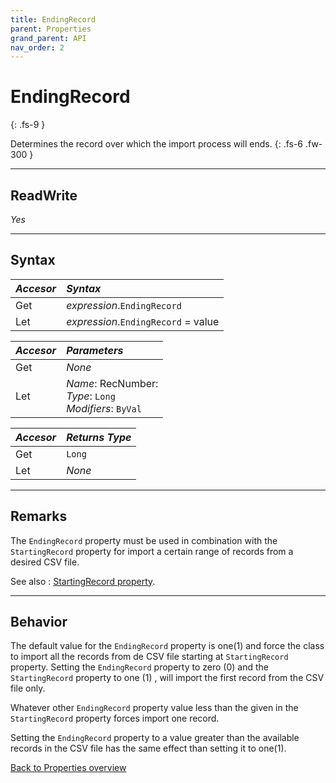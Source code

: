 ```yaml
---
title: EndingRecord
parent: Properties
grand_parent: API
nav_order: 2
---
```


# EndingRecord
{: .fs-9 }

Determines the record over which the import process will ends.
{: .fs-6 .fw-300 }

---

## ReadWrite

_Yes_

---

## Syntax

|**_Accesor_**|**_Syntax_**|
|:----------|:----------|
|Get|*expression*.`EndingRecord`|
|Let|*expression*.`EndingRecord` = value|

|**_Accesor_**|**_Parameters_**|
|:----------|:----------|
|Get|_None_|
|Let|*Name*: RecNumber:<br>*Type*: `Long`<br>*Modifiers*: `ByVal`|

|**_Accesor_**|**_Returns Type_**|
|:----------|:----------|
|Get|`Long`|
|Let|_None_|

---

## Remarks
The `EndingRecord` property must be used in combination with the `StartingRecord` property for import a certain range of records from a desired CSV file.

See also
: [StartingRecord property](https://ws-garcia.github.io/VBA-CSV-interface/api/properties/startingrecord.html).

---

## Behavior

The default value for the `EndingRecord` property is one(1) and force the class to import all the records from de CSV file starting at `StartingRecord` property. Setting the `EndingRecord` property to zero (0) and the `StartingRecord` property to one (1) , will import the first record from the CSV file only.

Whatever other `EndingRecord` property value less than the given in the `StartingRecord` property forces import one record.

Setting the `EndingRecord` property to a value greater than the available records in the CSV file has the same effect than setting it to one(1).

[Back to Properties overview](https://ws-garcia.github.io/VBA-CSV-interface/api/properties/)
